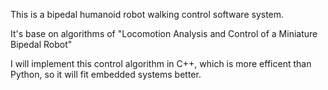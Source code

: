 
This is a bipedal humanoid robot walking control software system.

It's base on algorithms of "Locomotion Analysis and Control of a Miniature Bipedal Robot"

I will implement this control algorithm in C++, which is more efficent than Python, so it will fit embedded systems better.